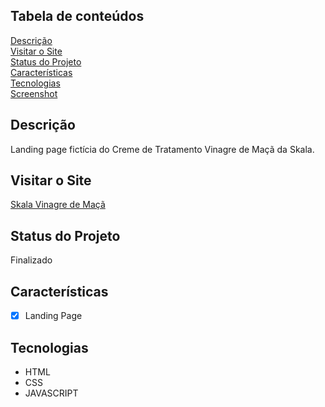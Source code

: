 ## Tabela de conteúdos
<a href="#descricao"> Descrição </a> <br/>
<a href="#visitar"> Visitar o Site </a> <br/>
<a href="#status"> Status do Projeto </a> <br/>
<a href="#caracteristicas"> Características </a> <br/>
<a href="#tecnologias"> Tecnologias </a> <br/>
<a href="#screenshot"> Screenshot </a>

<a name="descricao"/>

## Descrição
Landing page fictícia do Creme de Tratamento Vinagre de Maçã da Skala.

<a name="visitar"/>

## Visitar o Site
<a href=""> Skala Vinagre de Maçã </a>

<a name="status"/>

## Status do Projeto
Finalizado

<a name="caracteristicas"/>

## Características
- [x] Landing Page

<a name="tecnologias"/>

## Tecnologias
- HTML
- CSS
- JAVASCRIPT



